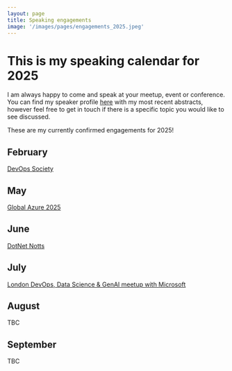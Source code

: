 ```yaml
---
layout: page
title: Speaking engagements
image: '/images/pages/engagements_2025.jpeg'
---
```


# This is my speaking calendar for 2025
I am always happy to come and speak at your meetup, event or conference.  
You can find my speaker profile [here](https://sessionize.com/matteoemili) with my most recent abstracts, however feel free to get in touch if there is a specific topic you would like to see discussed.  

These are my currently confirmed engagements for 2025!

February
---
[DevOps Society](https://www.meetup.com/devops-society/events/305606581/)  

May
---
[Global Azure 2025](https://www.meetup.com/microsoft-azure-community/events/303034158/)  

June
---
[DotNet Notts](https://www.meetup.com/dotnetnotts/events/)  

July
---
[London DevOps, Data Science & GenAI meetup with Microsoft](https://developer.microsoft.com/en-us/reactor/events/26079/)

August
---
TBC

September
---
TBC